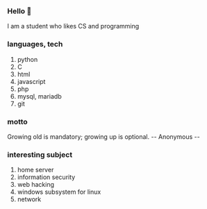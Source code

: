 ### Hello 👋
I am a student who likes CS and programming

### languages, tech
1. python
2. C
3. html
4. javascript
5. php
6. mysql, mariadb
7. git

### motto
Growing old is mandatory; growing up is optional. -- Anonymous --

### interesting subject
1. home server
2. information security
3. web hacking
4. windows subsystem for linux
5. network

